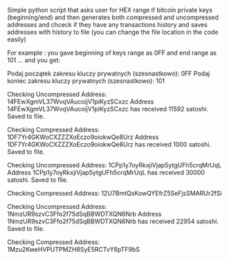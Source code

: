 Simple python script that asks user for HEX range
if bitcoin private keys (beginning/end)
and then generates both compressed and uncompressed
addresses and chceck if they have any transactions history and saves 
addresses with history to file (you can change the file location in the code easily)


For example :  you gave beginning of keys range as 0FF
and end range as 101 ... and you get:

Podaj początek zakresu kluczy prywatnych (szesnastkowo): 0FF
Podaj koniec zakresu kluczy prywatnych (szesnastkowo): 101

Checking Uncompressed Address: 14FEwXgmVL37WvqVAucoijV1piKyzSCxzc
Address 14FEwXgmVL37WvqVAucoijV1piKyzSCxzc has received 11592 satoshi. Saved to file.

Checking Compressed Address: 1DF7Yr4GKWoCXZZZXoEczo9oiokwQe8Urz
Address 1DF7Yr4GKWoCXZZZXoEczo9oiokwQe8Urz has received 1000 satoshi. Saved to file.

Checking Uncompressed Address: 1CPp1y7oyRkxjiVjap5ytgUFh5crqMrUqL
Address 1CPp1y7oyRkxjiVjap5ytgUFh5crqMrUqL has received 30000 satoshi. Saved to file.

Checking Compressed Address: 12U7BmtQsKowQYEfrZ5SeFjsSMARUr2fSi

Checking Uncompressed Address: 1NmzUR9szvC3Ffo2f75dSqBBWDTXQN6Nrb
Address 1NmzUR9szvC3Ffo2f75dSqBBWDTXQN6Nrb has received 22954 satoshi. Saved to file.

Checking Compressed Address: 1Mzu2KweHVPUTPMZH8SyE5RCTvY6pTF9bS
